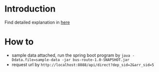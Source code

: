 # Introduction
Find detailed explanation in [here](https://github.com/goeuro/challenges/tree/master/bus_route_challenge)

# How to
- sample data attached, run the spring boot program by `java -Ddata.file=sample-data -jar bus-route-1.0-SNAPSHOT.jar`
- request url by `http://localhost:8088/api/direct?dep_sid=2&arr_sid=5`
